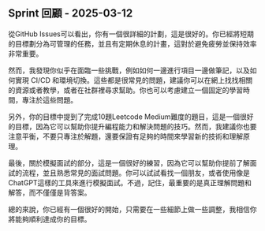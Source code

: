 ## Sprint 回顧 - 2025-03-12

從GitHub Issues可以看出，你有一個很詳細的計劃，這是很好的。你已經將短期的目標劃分為可管理的任務，並且有定期休息的計畫，這對於避免疲勞並保持效率非常重要。

然而，我發現你似乎在面臨一些挑戰，例如如何一邊進行項目一邊做筆記，以及如何實現 CI/CD 和環境切換。這些都是很常見的問題，建議你可以在網上找找相關的資源或者教學，或者在社群裡尋求幫助。你也可以考慮建立一個固定的學習時間，專注於這些問題。

另外，你的目標中提到了完成10題Leetcode Medium難度的題目，這是一個很好的目標，因為它可以幫助你提升編程能力和解決問題的技巧。然而，我建議你也要注意平衡，不要只專注於解題，還要保證有足夠的時間來學習新的技術和理解原理。

最後，關於模擬面試的部分，這是一個很好的練習，因為它可以幫助你提前了解面試的流程，並且熟悉常見的面試問題。你可以試試看找一個朋友，或者使用像是ChatGPT這樣的工具來進行模擬面試。不過，記住，最重要的是真正理解問題和解答，而不僅僅是背答案。

總的來說，你已經有一個很好的開始，只需要在一些細節上做一些調整，我相信你將能夠順利達成你的目標。
